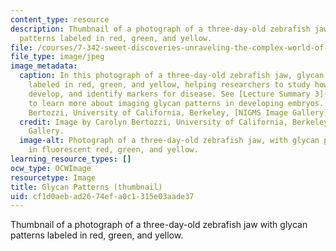 ```yaml
---
content_type: resource
description: Thumbnail of a photograph of a three-day-old zebrafish jaw with glycan
  patterns labeled in red, green, and yellow.
file: /courses/7-342-sweet-discoveries-unraveling-the-complex-world-of-sugars-in-health-and-disease-fall-2014/cf1d0aebad2674efa0c1315e03aade37_7-342f14-th.jpg
file_type: image/jpeg
image_metadata:
  caption: In this photograph of a three-day-old zebrafish jaw, glycan patterns are
    labeled in red, green, and yellow, helping researchers to study how organisms
    develop, and identify markers for disease. See [Lecture Summary 3](/courses/7-342-sweet-discoveries-unraveling-the-complex-world-of-sugars-in-health-and-disease-fall-2014/pages/lecture-summaries#Week_3)
    to learn more about imaging glycan patterns in developing embryos. (Image by Carolyn
    Bertozzi, University of California, Berkeley, [NIGMS Image Gallery](https://images.nigms.nih.gov/Pages/Home.aspx).)
  credit: Image by Carolyn Bertozzi, University of California, Berkeley, NIGMS Image
    Gallery.
  image-alt: Photograph of a three-day-old zebrafish jaw, with glycan patterns labeled
    in fluorescent red, green, and yellow.
learning_resource_types: []
ocw_type: OCWImage
resourcetype: Image
title: Glycan Patterns (thumbnail)
uid: cf1d0aeb-ad26-74ef-a0c1-315e03aade37
---
```

Thumbnail of a photograph of a three-day-old zebrafish jaw with glycan patterns labeled in red, green, and yellow.

